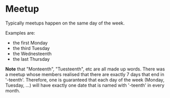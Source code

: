 # Meetup

Typically meetups happen on the same day of the week.

Examples are:

* the first Monday
* the third Tuesday
* the Wednesteenth
* the last Thursday

**Note** that "Monteenth", "Tuesteenth", etc are all made up words. There was a meetup whose members realised that there are exactly 7 days that end in '-teenth'. Therefore, one is guaranteed that each day of the week (Monday, Tuesday, ...) will have exactly one date that is named with '-teenth' in every month.
